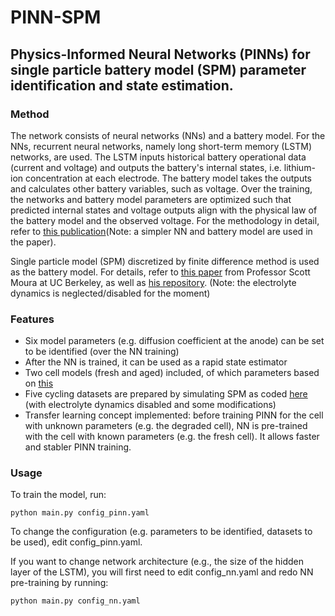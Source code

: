 # PINN-SPM

## Physics-Informed Neural Networks (PINNs) for single particle battery model (SPM) parameter identification and state estimation. 

### Method
The network consists of neural networks (NNs) and a battery model. For the NNs, recurrent neural networks, namely long short-term memory (LSTM) networks, are used. The LSTM inputs historical battery operational data (current and voltage) and outputs the battery's internal states, i.e. lithium-ion concentration at each electrode. The battery model takes the outputs and calculates other battery variables, such as voltage. Over the training, the networks and battery model parameters are optimized such that predicted internal states and voltage outputs align with the physical law of the battery model and the observed voltage. For the methodology in detail, refer to [this publication](https://ieeexplore.ieee.org/document/10644822)(Note: a simpler NN and battery model are used in the paper).

Single particle model (SPM) discretized by finite difference method is used as the battery model. For details, refer to [this paper](https://ecal.studentorg.berkeley.edu/pubs/SPMe-Obs-Journal-Final.pdf) from Professor Scott Moura at UC Berkeley, as well as [his repository](https://github.com/scott-moura/SPMeT). (Note: the electrolyte dynamics is neglected/disabled for the moment)

### Features
- Six model parameters (e.g. diffusion coefficient at the anode) can be set to be identified (over the NN training)
- After the NN is trained, it can be used as a rapid state estimator
- Two cell models (fresh and aged) included, of which parameters based on [this](https://github.com/scott-moura/SPMeT/blob/master/param/params_LCO.m)
- Five cycling datasets are prepared by simulating SPM as coded [here](https://github.com/scott-moura/SPMeT/blob/master/spme.m) (with electrolyte dynamics disabled and some modifications)
- Transfer learning concept implemented: before training PINN for the cell with unknown parameters (e.g. the degraded cell), NN is pre-trained with the cell with known parameters (e.g. the fresh cell). It allows faster and stabler PINN training.

### Usage
To train the model, run:
```console
python main.py config_pinn.yaml
```

To change the configuration (e.g. parameters to be identified, datasets to be used), edit config_pinn.yaml.

If you want to change network architecture (e.g., the size of the hidden layer of the LSTM), you will first need to edit config_nn.yaml and redo NN pre-training by running:
```console
python main.py config_nn.yaml
```

